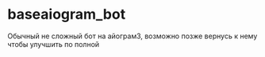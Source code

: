 # baseaiogram_bot
Обычный не сложный бот на айограм3, возможно позже вернусь к нему чтобы улучшить по полной

